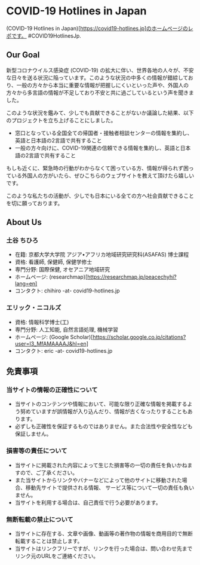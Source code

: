 # COVID-19 Hotlines in Japan

(COVID-19 Hotlines in Japan)[https://covid19-hotlines.jp]のホームページのレポです。 \#COVID19HotlinesJp.

## Our Goal

新型コロナウイルス感染症 (COVID-19) の拡大に伴い、世界各地の人々が、不安な日々を送る状況に陥っています。このような状況の中多くの情報が錯綜しており、一般の方々から本当に重要な情報が把握しにくいといった声や、外国人の方々から多言語の情報が不足しており不安と共に過ごしているという声を聞きました。

このような状況を鑑みて、少しでも貢献できることがないか議論した結果、以下のプロジェクトを立ち上げることにしました。

* 窓口となっている全国全ての帰国者・接触者相談センターの情報を集約し、英語と日本語の2言語で共有すること
* 一般の方々向けに、COVID-19関連の信頼できる情報を集約し、英語と日本語の2言語で共有すること

もしも近くに、緊急時の行動がわからなくて困っている方、情報が得られず困っている外国人の方がいたら、ぜひこちらのウェブサイトを教えて頂けたら嬉しいです。

このような私たちの活動が、少しでも日本にいる全ての方へ社会貢献できることを切に願っております。

## About Us

### 土谷 ちひろ
* 在籍: 京都大学大学院 アジア•アフリカ地域研究研究科(ASAFAS) 博士課程
* 資格: 看護師, 保健師, 保健学修士
* 専門分野: 国際保健, オセアニア地域研究
* ホームページ: (researchmap)[https://researchmap.jp/peacechyhi?lang=en]
* コンタクト: chihiro -at- covid19-hotlines.jp

### エリック・ニコルズ
* 資格: 情報科学博士(工)
* 専門分野: 人工知能, 自然言語処理, 機械学習
* ホームページ: (Google Scholar)[https://scholar.google.co.jp/citations?user=I3_MfAMAAAAJ&hl=en]
* コンタクト: eric -at- covid19-hotlines.jp

## 免責事項

### 当サイトの情報の正確性について

* 当サイトのコンテンツや情報において、可能な限り正確な情報を掲載するよう努めていますが誤情報が入り込んだり、情報が古くなったりすることもあります。
* 必ずしも正確性を保証するものではありません。また合法性や安全性なども保証しません。

### 損害等の責任について
* 当サイトに掲載された内容によって生じた損害等の一切の責任を負いかねますので、ご了承ください。
* また当サイトからリンクやバナーなどによって他のサイトに移動された場合、移動先サイトで提供される情報、 サービス等について一切の責任も負いません。
* 当サイトを利用する場合は、自己責任で行う必要があります。

### 無断転載の禁止について
* 当サイトに存在する、文章や画像、動画等の著作物の情報を商用目的で無断転載することは禁止します。
* 当サイトはリンクフリーですが、リンクを行った場合は、問い合わせ先までリンク元のURLをご連絡ください。

